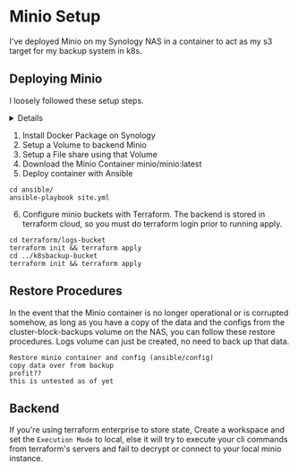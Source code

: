 # Minio Setup
I've deployed Minio on my Synology NAS in a container to act as my s3 target for my backup system in k8s. 

## Deploying Minio

I loosely followed these setup steps.
<details>
Most of the installation setup instructions came from these links:

https://jonaharagon.me/installing-minio-on-synology-diskstation-4823caf600c3

https://hub.docker.com/r/minio/minio/
</details>

1. Install Docker Package on Synology
2. Setup a Volume to backend Minio
3. Setup a File share using that Volume
4. Download the Minio Container minio/minio:latest
5. Deploy container with Ansible
```
cd ansible/
ansible-playbook site.yml
```
6. Configure minio buckets with Terraform. The backend is stored in terraform cloud, so you must do terraform login prior to running apply.
```
cd terraform/logs-bucket
terraform init && terraform apply
cd ../k8sbackup-bucket
terraform init && terraform apply
```

## Restore Procedures
In the event that the Minio container is no longer operational or is corrupted somehow, as long as you have a copy of the data and the configs from the cluster-block-backups volume on the NAS, you can follow these restore procedures. Logs volume can just be created, no need to back up that data.

```
Restore minio container and config (ansible/config)
copy data over from backup
profit??
this is untested as of yet
```

## Backend
If you're using terraform enterprise to store state, Create a workspace and set the `Execution Mode` to local, else it will try to execute your cli commands from terraform's servers and fail to decrypt or connect to your local minio instance.